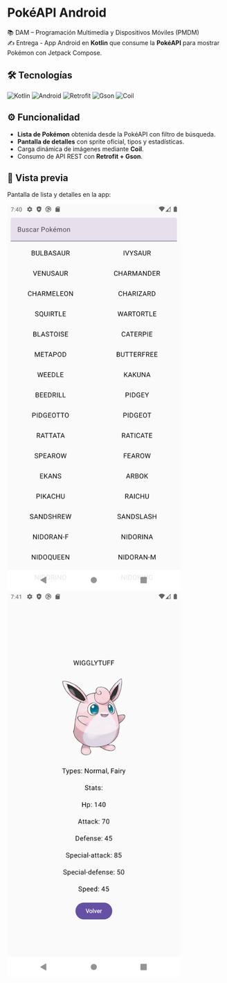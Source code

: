 # PokéAPI Android

📚 DAM – Programación Multimedia y Dispositivos Móviles (PMDM)  
✍️ Entrega - App Android en **Kotlin** que consume la **PokéAPI** para mostrar Pokémon con Jetpack Compose.

## 🛠️ Tecnologías
![Kotlin](https://img.shields.io/badge/Kotlin-0095D5?logo=kotlin&logoColor=white&style=for-the-badge)
![Android](https://img.shields.io/badge/Android-3DDC84?logo=android&logoColor=white&style=for-the-badge)
![Retrofit](https://img.shields.io/badge/Retrofit-009688?style=for-the-badge)
![Gson](https://img.shields.io/badge/Gson-F9A825?style=for-the-badge)
![Coil](https://img.shields.io/badge/Coil-7E57C2?style=for-the-badge)

## ⚙️ Funcionalidad
- **Lista de Pokémon** obtenida desde la PokéAPI con filtro de búsqueda.  
- **Pantalla de detalles** con sprite oficial, tipos y estadísticas.  
- Carga dinámica de imágenes mediante **Coil**.  
- Consumo de API REST con **Retrofit + Gson**.  

## 📸 Vista previa
Pantalla de lista y detalles en la app:

<img src="screenshot1.png" width="400">   <img src="screenshot2.png" width="400">
